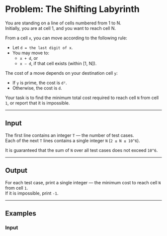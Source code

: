 # Problem: The Shifting Labyrinth

You are standing on a line of cells numbered from 1 to N.  
Initially, you are at cell 1, and you want to reach cell N.

From a cell `x`, you can move according to the following rule:

- Let `d = the last digit of x`.  
- You may move to:
  - `x + d`, or  
  - `x − d`, if that cell exists (within [1, N]).

The cost of a move depends on your destination cell `y`:

- If `y` is prime, the cost is `d²`.  
- Otherwise, the cost is `d`.

Your task is to find the minimum total cost required to reach cell `N` from cell `1`, or report that it is impossible.

---

## Input
The first line contains an integer `T` — the number of test cases.  
Each of the next `T` lines contains a single integer `N` (`2 ≤ N ≤ 10^6`).  

It is guaranteed that the sum of `N` over all test cases does not exceed `10^6`.

---

## Output
For each test case, print a single integer — the minimum cost to reach cell `N` from cell `1`.  
If it is impossible, print `-1`.

---

## Examples

### Input

